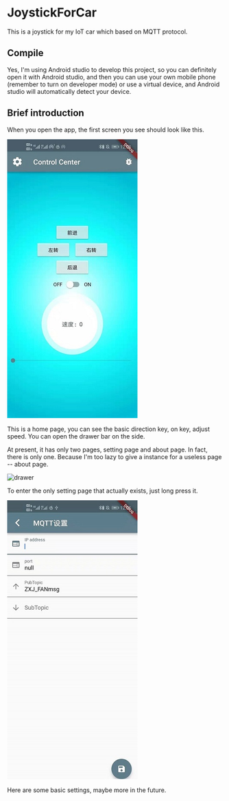# JoystickForCar

This is a joystick for my IoT car which based on MQTT protocol.

## Compile

Yes, I'm using Android studio to develop this project, so you can definitely open it with Android studio, and then you can use your own mobile phone (remember to turn on developer mode) or use a virtual device, and Android studio will automatically detect your device.

## Brief introduction

When you open the app, the first screen you see should look like this. 

![homoPage](.\photo\homoPage.jpg)

This is a home page, you can see the basic direction key, on key, adjust speed. You can open the drawer bar on the side. 

At present, it has only two pages, setting page and about page. In fact, there is only one. Because I'm too lazy to give a instance for a useless page -- about page.

![drawer](https://github.com/nonlinearthink/JoystickForCar/blob/master/photo/drawer.jpg)

To enter the only setting page that actually exists, just long press it.

![setting](.\photo\setting.jpg)

Here are some basic settings, maybe more in the future.

